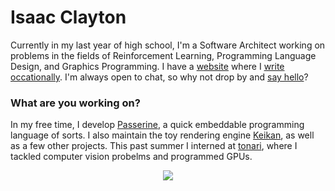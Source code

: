 # Isaac Clayton
Currently in my last year of high school, I'm a Software Architect working on problems in the fields of Reinforcement Learning, Programming Language Design, and Graphics Programming. I have a [website](https://slightknack.dev) where I [write occationally](https://www.slightknack.dev/blog). I'm always open to chat, so why not drop by and [say hello](mailto:hello@slightknack.dev)?

### What are you working on?
In my free time, I develop [Passerine](https://github.com/vrtbl/passerine), a quick embeddable programming language of sorts. I also maintain the toy rendering engine [Keikan](https://github.com/slightknack/keikan), as well as a few other projects. This past summer I interned at [tonari](https://tonari.no), where I tackled computer vision probelms and programmed GPUs.

<p align="center">
    <img src="https://github-readme-stats.vercel.app/api?username=slightknack&show_icons=true&title_color=5ed6fe&icon_color=fa7fac&text_color=c7c7c7&bg_color=161616&hide=stars,issues,prs&hide_border=true&hide_rank=true&include-all-commits=true&custom_title=𝚀𝚞𝚊𝚕𝚒𝚝𝚢%20𝙲𝚘𝚖𝚖𝚒𝚝𝚜%20made%20this%20year:">
</p>
